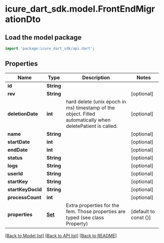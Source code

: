 # icure_dart_sdk.model.FrontEndMigrationDto

## Load the model package
```dart
import 'package:icure_dart_sdk/api.dart';
```

## Properties
Name | Type | Description | Notes
------------ | ------------- | ------------- | -------------
**id** | **String** |  | 
**rev** | **String** |  | [optional] 
**deletionDate** | **int** | hard delete (unix epoch in ms) timestamp of the object. Filled automatically when deletePatient is called. | [optional] 
**name** | **String** |  | [optional] 
**startDate** | **int** |  | [optional] 
**endDate** | **int** |  | [optional] 
**status** | **String** |  | [optional] 
**logs** | **String** |  | [optional] 
**userId** | **String** |  | [optional] 
**startKey** | **String** |  | [optional] 
**startKeyDocId** | **String** |  | [optional] 
**processCount** | **int** |  | [optional] 
**properties** | [**Set<PropertyStubDto>**](PropertyStubDto.md) | Extra properties for the fem. Those properties are typed (see class Property) | [default to const {}]

[[Back to Model list]](../README.md#documentation-for-models) [[Back to API list]](../README.md#documentation-for-api-endpoints) [[Back to README]](../README.md)



